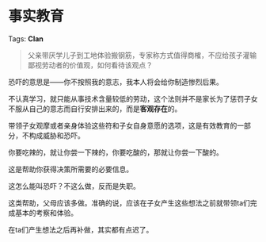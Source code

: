 # 事实教育

Tags: **Clan**

> 父亲带厌学儿子到工地体验搬钢筋，专家称方式值得商榷，不应给孩子灌输鄙视劳动者的价值观，如何看待该观点？



恐吓的意思是——你不按照我的意志，我本人将会给你制造惨烈后果。

不认真学习，就只能从事技术含量较低的劳动，这个法则并不是家长为了惩罚子女不服从自己的意志而自行安排出来的，而是**客观存在**的。

带领子女观摩或者亲身体验这些符和子女自身意愿的选项，这是有效教育的一部分，不构成威胁和恐吓。

你要吃辣的，就让你尝一下辣的，你要吃酸的，那就让你尝一下酸的。

这是帮助你获得决策所需要的必要信息。

这怎么能叫恐吓？不这么做，反而是失职。

这类帮助，父母应该多做。准确的说，应该在子女产生这些想法之前就带领ta们完成基本的考察和体验。

在ta们产生想法之后再补做，其实都有点迟了。



